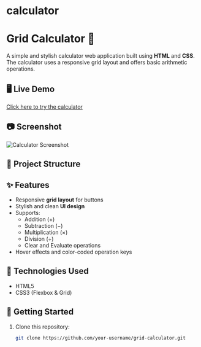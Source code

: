 # calculator
# Grid Calculator 🧮

A simple and stylish calculator web application built using **HTML** and **CSS**. The calculator uses a responsive grid layout and offers basic arithmetic operations.

## 🖥️ Live Demo

[Click here to try the calculator](#) <!-- Replace with your GitHub Pages or live demo link if hosted -->

## 📷 Screenshot

![Calculator Screenshot](screenshot.png) <!-- Replace with actual screenshot filename if available -->

## 📁 Project Structure


## ✨ Features

- Responsive **grid layout** for buttons
- Stylish and clean **UI design**
- Supports:
  - Addition (+)
  - Subtraction (−)
  - Multiplication (×)
  - Division (÷)
  - Clear and Evaluate operations
- Hover effects and color-coded operation keys

## 🔧 Technologies Used

- HTML5
- CSS3 (Flexbox & Grid)

## 🚀 Getting Started

1. Clone this repository:
   ```bash
   git clone https://github.com/your-username/grid-calculator.git
